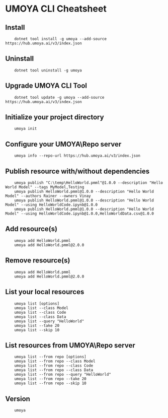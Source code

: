 # UMOYA CLI Cheatsheet

## Install
        dotnet tool install -g umoya --add-source https://hub.umoya.ai/v3/index.json

## Uninstall
        dotnet tool uninstall -g umoya
        
## Upgrade UMOYA CLI Tool
        dotnet tool update -g umoya --add-source https://hub.umoya.ai/v3/index.json

## Initialize your project directory
        umoya init
        
## Configure your UMOYA\Repo server 
        umoya info --repo-url https://hub.umoya.ai/v3/index.json
        
## Publish resource with/without dependencies
        umoya publish "C:\temp\HelloWorld.pmml"@1.0.0 --description "Hello World Model" --tags MyModel,Testing
        umoya publish HelloWorld.pmml@1.0.0 --description "Hello World Model" --authors Rainer --owners Vinay
        umoya publish HelloWorld.pmml@1.0.0 --description "Hello World Model" --using HelloWorldCode.ipynb@1.0.0
        umoya publish HelloWorld.pmml@1.0.0 --description "Hello World Model" --using HelloWorldCode.ipynb@1.0.0,HelloWorldData.csv@1.0.0
        

## Add resource(s)
        umoya add HelloWorld.pmml
        umoya add HelloWorld.pmml@2.0.0
        
## Remove resource(s)
        umoya add HelloWorld.pmml
        umoya add HelloWorld.pmml@2.0.0
        
## List your local resources
        umoya list [options]
        umoya list --class Model
        umoya list --class Code
        umoya list --class Data
        umoya list --query "HelloWorld"
        umoya list --take 20
        umoya list --skip 10
        
## List resources from UMOYA\Repo server
        umoya list --from repo [options]
        umoya list --from repo --class Model
        umoya list --from repo --class Code
        umoya list --from repo --class Data
        umoya list --from repo --query "HelloWorld"
        umoya list --from repo --take 20
        umoya list --from repo --skip 10
        
## Version
        umoya
